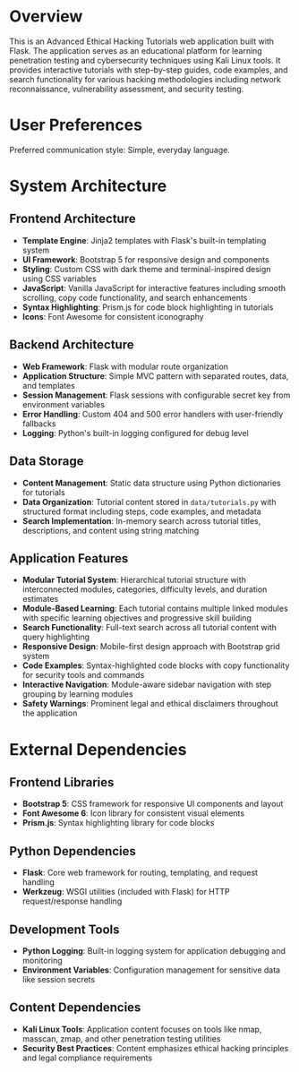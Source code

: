 # Overview

This is an Advanced Ethical Hacking Tutorials web application built with Flask. The application serves as an educational platform for learning penetration testing and cybersecurity techniques using Kali Linux tools. It provides interactive tutorials with step-by-step guides, code examples, and search functionality for various hacking methodologies including network reconnaissance, vulnerability assessment, and security testing.

# User Preferences

Preferred communication style: Simple, everyday language.

# System Architecture

## Frontend Architecture
- **Template Engine**: Jinja2 templates with Flask's built-in templating system
- **UI Framework**: Bootstrap 5 for responsive design and components
- **Styling**: Custom CSS with dark theme and terminal-inspired design using CSS variables
- **JavaScript**: Vanilla JavaScript for interactive features including smooth scrolling, copy code functionality, and search enhancements
- **Syntax Highlighting**: Prism.js for code block highlighting in tutorials
- **Icons**: Font Awesome for consistent iconography

## Backend Architecture
- **Web Framework**: Flask with modular route organization
- **Application Structure**: Simple MVC pattern with separated routes, data, and templates
- **Session Management**: Flask sessions with configurable secret key from environment variables
- **Error Handling**: Custom 404 and 500 error handlers with user-friendly fallbacks
- **Logging**: Python's built-in logging configured for debug level

## Data Storage
- **Content Management**: Static data structure using Python dictionaries for tutorials
- **Data Organization**: Tutorial content stored in `data/tutorials.py` with structured format including steps, code examples, and metadata
- **Search Implementation**: In-memory search across tutorial titles, descriptions, and content using string matching

## Application Features
- **Modular Tutorial System**: Hierarchical tutorial structure with interconnected modules, categories, difficulty levels, and duration estimates
- **Module-Based Learning**: Each tutorial contains multiple linked modules with specific learning objectives and progressive skill building
- **Search Functionality**: Full-text search across all tutorial content with query highlighting
- **Responsive Design**: Mobile-first design approach with Bootstrap grid system
- **Code Examples**: Syntax-highlighted code blocks with copy functionality for security tools and commands
- **Interactive Navigation**: Module-aware sidebar navigation with step grouping by learning modules
- **Safety Warnings**: Prominent legal and ethical disclaimers throughout the application

# External Dependencies

## Frontend Libraries
- **Bootstrap 5**: CSS framework for responsive UI components and layout
- **Font Awesome 6**: Icon library for consistent visual elements
- **Prism.js**: Syntax highlighting library for code blocks

## Python Dependencies
- **Flask**: Core web framework for routing, templating, and request handling
- **Werkzeug**: WSGI utilities (included with Flask) for HTTP request/response handling

## Development Tools
- **Python Logging**: Built-in logging system for application debugging and monitoring
- **Environment Variables**: Configuration management for sensitive data like session secrets

## Content Dependencies
- **Kali Linux Tools**: Application content focuses on tools like nmap, masscan, zmap, and other penetration testing utilities
- **Security Best Practices**: Content emphasizes ethical hacking principles and legal compliance requirements